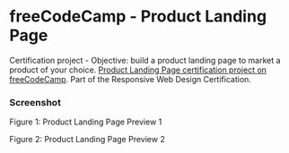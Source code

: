 # freeCodeCamp - Product Landing Page

Certification project -
Objective: build a product landing page to market a product of your choice.
[Product Landing Page certification project on freeCodeCamp](https://www.freecodecamp.org/learn/2022/responsive-web-design/build-a-product-landing-page-project/build-a-product-landing-page). Part of the Responsive Web Design Certification.

### Screenshot

Figure 1: Product Landing Page Preview 1

Figure 2: Product Landing Page Preview 2
